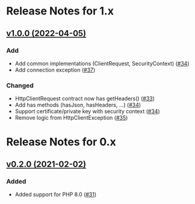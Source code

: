 # Release Notes for 1.x

## [v1.0.0 (2022-04-05)](https://github.com/easy-http/layer-contracts/compare/v0.2.0...v1.0.0)

### Add
- Add common implementations (ClientRequest, SecurityContext) ([#34](https://github.com/easy-http/layer-contracts/pull/34))
- Add connection exception ([#37](https://github.com/easy-http/layer-contracts/pull/37))

### Changed
- HttpClientRequest contract now has getHeaders() ([#33](https://github.com/easy-http/layer-contracts/pull/33))
- Add has methods (hasJson, hasHeaders, ...) ([#34](https://github.com/easy-http/layer-contracts/pull/34))
- Support certificate/private key with security context ([#34](https://github.com/easy-http/layer-contracts/pull/34))
- Remove logic from HttpClientException ([#35](https://github.com/easy-http/layer-contracts/pull/35))

# Release Notes for 0.x

## [v0.2.0 (2021-02-02)](https://github.com/easy-http/layer-contracts/compare/v0.1.0...v0.2.0)

### Added
- Added support for PHP 8.0 ([#31](https://github.com/easy-http/layer-contracts/pull/31))
